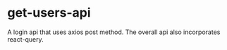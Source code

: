 # get-users-api
A login api that uses axios post method. The overall api also incorporates react-query.

